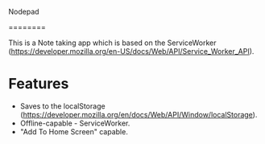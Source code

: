 Nodepad

========

This is a Note taking app which is based on the ServiceWorker (<https://developer.mozilla.org/en-US/docs/Web/API/Service_Worker_API>).

# Features

- Saves to the localStorage (<https://developer.mozilla.org/en/docs/Web/API/Window/localStorage>).
- Offline-capable - ServiceWorker.
- "Add To Home Screen" capable.
